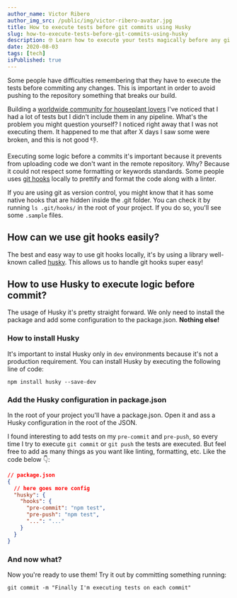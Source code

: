 ```yaml
---
author_name: Victor Ribero
author_img_src: /public/img/victor-ribero-avatar.jpg
title: How to execute tests before git commits using Husky
slug: how-to-execute-tests-before-git-commits-using-husky
description: 🤓 Learn how to execute your tests magically before any git commit.
date: 2020-08-03
tags: [tech]
isPublished: true
---
```


Some people have difficulties remembering that they have to execute the tests before commiting any changes. This is important in order to avoid pushing to the repository something that breaks our build.

Building a [worldwide community for houseplant lovers](https://chooseyourplant.com?ref=devictoribero) I've noticed that I had a lot of tests but I didn't include them in any pipeline. What's the problem you might question yourself? I noticed right away that I was not executing them. It happened to me that after X days I saw some were broken, and this is not good 👎.

Executing some logic before a commits it's important because it prevents from uploading code we don't want in the remote repository. Why? Because it could not respect some formatting or keywords standards. Some people uses [git hooks](https://www.atlassian.com/git/tutorials/git-hooks) locally to prettify and format the code along with a linter.

If you are using git as version control, you might know that it has some native hooks that are hidden inside the .git folder. You can check it by running `ls .git/hooks/` in the root of your project. If you do so, you'll see some `.sample` files.

## How can we use git hooks easily?

The best and easy way to use git hooks locally, it's by using a library well-known called [husky](https://github.com/typicode/husky). This allows us to handle git hooks super easy!

## How to use Husky to execute logic before commit?

The usage of Husky it's pretty straight forward. We only need to install the package and add some configuration to the package.json. **Nothing else!**

### How to install Husky

It's important to instal Husky only in `dev` environments because it's not a production requirement. You can install Husky by executing the following line of code:

```
npm install husky --save-dev
```

### Add the Husky configuration in package.json

In the root of your project you'll have a package.json. Open it and ass a Husky configuration in the root of the JSON.

I found interesting to add tests on my `pre-commit` and `pre-push`, so every time I try to execute `git commit` or `git push` the tests are executed. But feel free to add as many things as you want like linting, formatting, etc. Like the code below 👇:

```JSON
// package.json
{
  // here goes more config
  "husky": {
    "hooks": {
      "pre-commit": "npm test",
      "pre-push": "npm test",
      "...": "..."
    }
  }
}
```

### And now what?

Now you're ready to use them! Try it out by committing something running:

`git commit -m "Finally I'm executing tests on each commit"`

